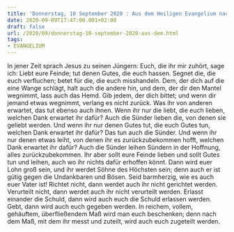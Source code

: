 ```yaml
---
title: 'Donnerstag, 10 September 2020 : Aus dem Heiligen Evangelium nach Lukas - Lk 6,27-38.'
date: 2020-09-09T17:47:00.001+02:00
draft: false
url: /2020/09/donnerstag-10-september-2020-aus-dem.html
tags: 
- EVANGELIUM
---
```


In jener Zeit sprach Jesus zu seinen Jüngern: Euch, die ihr mir zuhört, sage ich: Liebt eure Feinde; tut denen Gutes, die euch hassen. Segnet die, die euch verfluchen; betet für die, die euch misshandeln. Dem, der dich auf die eine Wange schlägt, halt auch die andere hin, und dem, der dir den Mantel wegnimmt, lass auch das Hemd. Gib jedem, der dich bittet; und wenn dir jemand etwas wegnimmt, verlang es nicht zurück. Was ihr von anderen erwartet, das tut ebenso auch ihnen. Wenn ihr nur die liebt, die euch lieben, welchen Dank erwartet ihr dafür? Auch die Sünder lieben die, von denen sie geliebt werden. Und wenn ihr nur denen Gutes tut, die euch Gutes tun, welchen Dank erwartet ihr dafür? Das tun auch die Sünder. Und wenn ihr nur denen etwas leiht, von denen ihr es zurückzubekommen hofft, welchen Dank erwartet ihr dafür? Auch die Sünder leihen Sündern in der Hoffnung, alles zurückzubekommen. Ihr aber sollt eure Feinde lieben und sollt Gutes tun und leihen, auch wo ihr nichts dafür erhoffen könnt. Dann wird euer Lohn groß sein, und ihr werdet Söhne des Höchsten sein; denn auch er ist gütig gegen die Undankbaren und Bösen. Seid barmherzig, wie es auch euer Vater ist! Richtet nicht, dann werdet auch ihr nicht gerichtet werden. Verurteilt nicht, dann werdet auch ihr nicht verurteilt werden. Erlasst einander die Schuld, dann wird auch euch die Schuld erlassen werden. Gebt, dann wird auch euch gegeben werden. In reichem, vollem, gehäuftem, überfließendem Maß wird man euch beschenken; denn nach dem Maß, mit dem ihr messt und zuteilt, wird auch euch zugeteilt werden.